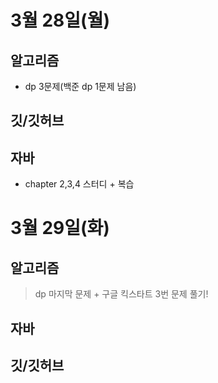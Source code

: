 # 3월 28일(월)

## 알고리즘  
- dp 3문제(백준 dp 1문제 남음)  

## 깃/깃허브

## 자바
- chapter 2,3,4 스터디 + 복습  

# 3월 29일(화)

## 알고리즘  
> dp 마지막 문제 + 구글 킥스타트 3번 문제 풀기!  

## 자바

## 깃/깃허브
